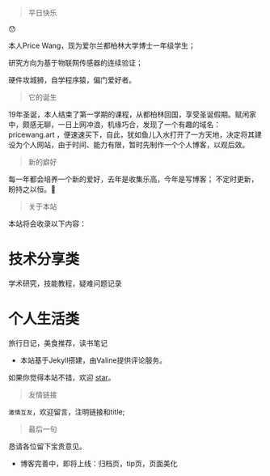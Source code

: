 > 平日快乐

😯

本人Price Wang，现为爱尔兰都柏林大学博士一年级学生；

研究方向为基于物联网传感器的连续验证；

硬件攻城狮，自学程序猿，偏门爱好者。

> 它的诞生

19年圣诞，本人结束了第一学期的课程，从都柏林回国，享受圣诞假期。赋闲家中，颇感无聊，一日上网冲浪，机缘巧合，发现了一个有趣的域名：pricewang.art ，便速速买下，自此，犹如鱼儿入水打开了一方天地，决定将其建设为个人网站，由于时间、能力有限，暂时先制作一个个人博客，以观后效。

> 新的癖好

每一年都会培养一个新的爱好，去年是收集乐高，今年是写博客；
不定时更新，盼持之以恒。💪

> 关于本站

本站将会收录以下内容：

# 技术分享类

学术研究，技能教程，疑难问题记录

# 个人生活类

旅行日记，美食推荐，读书笔记

* 本站基于Jekyll搭建，由Valine提供评论服务。

如果你觉得本站不错，欢迎 [star](https://github.com/PriceWang/blog)。

> 友情链接

`激情互友`，欢迎留言，注明链接和title;

> 最后一句

恳请各位留下宝贵意见。

* 博客完善中，即将上线：归档页，tip页，页面美化